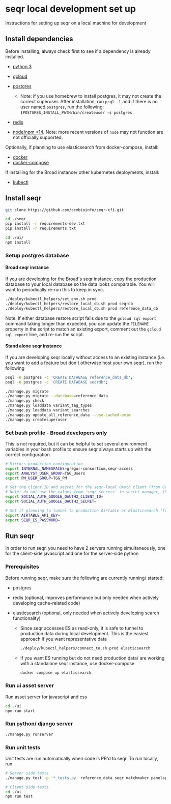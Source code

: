# seqr local development set up

Instructions for setting up seqr on a local machine for development

## Install dependencies

Before installing, always check first to see if a dependency is already installed.

- [python 3](https://www.python.org/downloads/)

- [gcloud](https://cloud.google.com/sdk/install)

- [postgres](https://www.postgresql.org/download/)
  - Note: if you use homebrew to install postgres, it may not create the correct superuser.
After installation, run `psql -l` and if there is no user named `postgres`, run the following:
  `$POSTGRES_INSTALL_PATH/bin/createuser -s postgres`

- [redis](https://redis.io/topics/quickstart)

- [node/npm <14](https://docs.npmjs.com/downloading-and-installing-node-js-and-npm).  Note: more recent versions of `node` may not function are not officially supported.

Optionally, if planning to use elasticsearch from docker-compose, install:
- [docker](https://docs.docker.com/install/)
- [docker-compose](https://docs.docker.com/compose/install/)

If installing for the Broad instance/ other kubernetes deployments, install:
- [kubectl](https://kubernetes.io/docs/tasks/tools/install-kubectl-macos/)

## Install seqr

```bash
git clone https://github.com/ccmbioinfo/seqr-cfi.git

cd ./seqr
pip install -r requirements-dev.txt
pip install -r requirements.txt

cd ./ui/
npm install
```

### Setup postgres database

#### Broad seqr instance

If you are developing for the Broad's seqr instance, copy the production database to your local
database so the data looks comparable. You will want to periodically re-run this to keep in sync.

```bash
./deploy/kubectl_helpers/set_env.sh prod
./deploy/kubectl_helpers/restore_local_db.sh prod seqrdb
./deploy/kubectl_helpers/restore_local_db.sh prod reference_data_db
```
Note: If either database restore script fails due to the `gcloud sql export` command taking longer than expected,
you can update the `FILENAME` property in the script to match an existing export, comment out the `gcloud sql export`
line, and re-run the script.

#### Stand alone seqr instance

If you are developing seqr locally without access to an existing instance
(i.e. you want to add a feature but don't otherwise host your own seqr), run the following

```bash
psql -U postgres -c 'CREATE DATABASE reference_data_db';
psql -U postgres -c 'CREATE DATABASE seqrdb';

./manage.py migrate
./manage.py migrate --database=reference_data
./manage.py check
./manage.py loaddata variant_tag_types
./manage.py loaddata variant_searches
./manage.py update_all_reference_data --use-cached-omim
./manage.py createsuperuser
```

### Set bash profile - Broad developers only

This is not required, but it can be helpful to set several environment variables in your bash profile to ensure seqr
always starts up with the correct configuration.

```bash
# Mirrors production configuration
export INTERNAL_NAMESPACES=gregor-consortium,seqr-access
export ANALYST_USER_GROUP=TGG_Users
export PM_USER_GROUP=TGG_PM

# Set the client ID and secret for the seqr-local OAuth client (from GCP)
# Note: do not use the values from `seqr-secrets` in secret manager, the local credentials are saved [here](https://console.cloud.google.com/apis/credentials?project=seqr-project).
export SOCIAL_AUTH_GOOGLE_OAUTH2_CLIENT_ID=
export SOCIAL_AUTH_GOOGLE_OAUTH2_SECRET=

# Set if planning to tunnel to production Airtable or Elasticsearch (from secrets backup)
export AIRTABLE_API_KEY=
export SEQR_ES_PASSWORD=
```

## Run seqr

In order to run seqr, you need to have 2 servers running simultaneously, one for the client-side javascript and one
for the server-side python

### Prerequisites
Before running seqr, make sure the following are currently running/ started:

- postgres

- redis (optional, improves performance but only needed  when actively developing cache-related code)

- elasticsearch (optional, only needed when actively developing search functionality)
  - Since seqr accesses ES as read-only, it is safe to tunnel to production data during local development.
  This is the easiest approach if you want representative data
    ```bash
    ./deploy/kubectl_helpers/connect_to.sh prod elasticsearch
    ```

  - If you want ES running but do not need production data/ are working with a standalone seqr instance,
  use docker-compose
    ```bash
    docker compose up elasticsearch
    ```

### Run ui asset server

Run asset server for javascript and css
```bash
cd ./ui
npm run start
```

### Run python/ django server
```bash
./manage.py runserver
```

### Run unit tests

Unit tests are run automatically when code is PR'd to seqr. To run locally, run
```bash
# Server side tests
./manage.py test -p '*_tests.py' reference_data seqr matchmaker panelapp

# Client side tests
cd ./ui
npm run test
```
